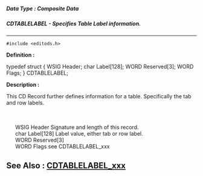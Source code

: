 ##### Data Type : Composite Data
##### CDTABLELABEL - Specifies Table Label information.
---
```
#include <editods.h>
```

**Definition :**

typedef struct {
   WSIG Header;
   char Label[128];
   WORD Reserved[3];
   WORD Flags;
} CDTABLELABEL; 

**Description :**

This CD Record further defines information for a table.  Specifically the tab and row labels.
<ul><br>
<br>
WSIG	Header		Signature and length of this record.<br>
char	Label[128]	Label value, either tab or row label.<br>
WORD	Reserved[3]<br>
WORD	Flags		see CDTABLELABEL_xxx</ul>



**See Also :**
[CDTABLELABEL_xxx](/domino-c-api-docs/reference/Symb/CDTABLELABEL_xxx)
---
